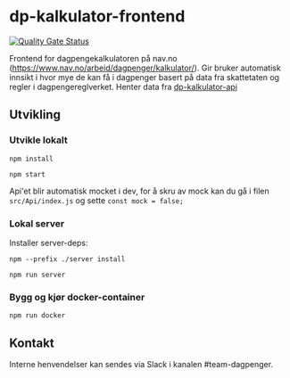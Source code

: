 # dp-kalkulator-frontend

[![Quality Gate Status](https://sonarcloud.io/api/project_badges/measure?project=navikt_dp-inntekt-innsyn-ui&metric=alert_status)](https://sonarcloud.io/dashboard?id=navikt_dp-inntekt-innsyn-ui)

Frontend for dagpengekalkulatoren på nav.no (https://www.nav.no/arbeid/dagpenger/kalkulator/).
Gir bruker automatisk innsikt i hvor mye de kan få i dagpenger basert på data fra skattetaten og regler i dagpengereglverket.
Henter data fra [dp-kalkulator-api](https://github.com/navikt/dp-kalkulator-api)


## Utvikling

### Utvikle lokalt

`npm install`

`npm start`

Api'et blir automatisk mocket i dev, for å skru av mock kan du gå i filen `src/Api/index.js` og sette `const mock = false;`

### Lokal server

Installer server-deps:

`npm --prefix ./server install`

`npm run server`

### Bygg og kjør docker-container

`npm run docker`

## Kontakt

Interne henvendelser kan sendes via Slack i kanalen #team-dagpenger.
